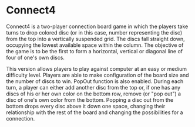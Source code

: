 # Connect4
Connect4 is a two-player connection board game in which the players take turns to drop colored disc (or in this case, number representing the disc) from the top into a vertically suspended grid. The discs fall straight down, occupying the lowest available space within the column. The objective of the game is to be the first to form a horizontal, vertical or diagonal line of four of one's own discs.

This version allows players to play against computer at an easy or medium difficulty level. Players are able to make configuration of the board size and the number of discs to win. PopOut function is also enabled.  During each turn, a player can either add another disc from the top or, if one has any discs of his or her own color on the bottom row, remove (or "pop out") a disc of one's own color from the bottom. Popping a disc out from the bottom drops every disc above it down one space, changing their relationship with the rest of the board and changing the possibilities for a connection. 
